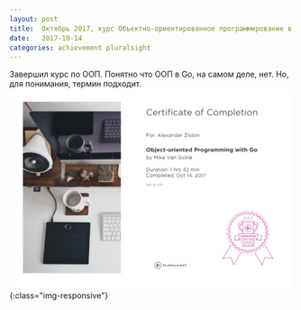 ```yaml
---
layout: post
title:  Октябрь 2017, курс Объектно-ориентированное программирование в Go
date:   2017-10-14
categories: achievement pluralsight
---
```

Завершил курс по ООП. Понятно что ООП в Go, на самом деле, нет. Но, для понимания, термин подходит.
![Certificate of completion](/assets/img/PS4127-3.jpg){:class="img-responsive"}